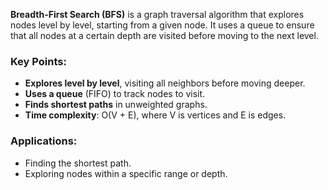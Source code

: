 **Breadth-First Search (BFS)** is a graph traversal algorithm that explores nodes level by level, starting from a given node. It uses a queue to ensure that all nodes at a certain depth are visited before moving to the next level.

### Key Points:
- **Explores level by level**, visiting all neighbors before moving deeper.
- **Uses a queue** (FIFO) to track nodes to visit.
- **Finds shortest paths** in unweighted graphs.
- **Time complexity**: O(V + E), where V is vertices and E is edges. 

### Applications:
- Finding the shortest path.
- Exploring nodes within a specific range or depth.
